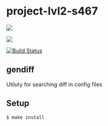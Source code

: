 # project-lvl2-s467

<a href="https://codeclimate.com/github/georg3103/project-lvl2-s467/maintainability"><img src="https://api.codeclimate.com/v1/badges/f716d178651457101329/maintainability" /></a>

<a href="https://codeclimate.com/github/georg3103/project-lvl2-s467/test_coverage"><img src="https://api.codeclimate.com/v1/badges/f716d178651457101329/test_coverage" /></a>

[![Build Status](https://travis-ci.org/georg3103/project-lvl2-s467.svg?branch=master)](https://travis-ci.org/georg3103/project-lvl2-s467)

## gendiff

Utiluty for searching diff in config files

## Setup

```sh
$ make install
```


